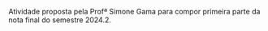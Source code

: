 Atividade proposta pela Profª Simone Gama para compor primeira parte da nota final do semestre 2024.2.
